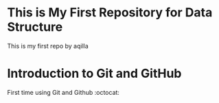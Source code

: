 # This is My First Repository for Data Structure
This is my first repo by aqilla

# Introduction to Git and GitHub
First time using Git and Github :octocat: